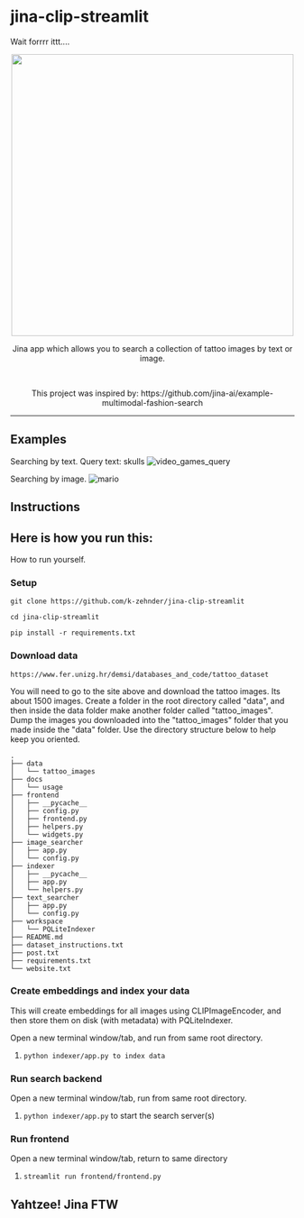 # jina-clip-streamlit

Wait forrrr ittt....
<p align="center">
  <a href=docs/usage/workstitle.jpg>
    <img src="docs/usage/workstitle.jpg" width="500">
  </a>
</p>

<div>
    <p align="center">
        Jina app which allows you to search a collection of tattoo images by text or image.
    </p>
    <br>
    <p align="center">
        This project was inspired by: 
        https://github.com/jina-ai/example-multimodal-fashion-search
    </p>
</div>

----
## Examples
Searching by text.
Query text: skulls
![video_games_query](docs/usage/usage_video_games.jpg)

Searching by image.
![mario](docs/usage/usage_image_mario.jpg)

## Instructions
## Here is how you run this:

How to run yourself.

### Setup

```git clone https://github.com/k-zehnder/jina-clip-streamlit```

```cd jina-clip-streamlit```

```pip install -r requirements.txt```

### Download data
```https://www.fer.unizg.hr/demsi/databases_and_code/tattoo_dataset```

You will need to go to the site above and download the tattoo images. Its about 1500 images. Create a folder in the root directory called "data", and then inside the data folder make another folder called "tattoo_images". Dump the images you downloaded into the "tattoo_images" folder that you made inside the "data" folder. Use the directory structure below to help keep you oriented.

```
.
├── data
│   └── tattoo_images
├── docs
│   └── usage
├── frontend
│   ├── __pycache__
│   ├── config.py
│   ├── frontend.py
│   ├── helpers.py
│   └── widgets.py
├── image_searcher
│   ├── app.py
│   └── config.py
├── indexer
│   ├── __pycache__
│   ├── app.py
│   └── helpers.py
├── text_searcher
│   ├── app.py
│   └── config.py
├── workspace
│   └── PQLiteIndexer
├── README.md
├── dataset_instructions.txt
├── post.txt
├── requirements.txt
└── website.txt
```

### Create embeddings and index your data

This will create embeddings for all images using CLIPImageEncoder, and then store them on disk (with metadata) with PQLiteIndexer.

Open a new terminal window/tab, and run from same root directory.
1. `python indexer/app.py to index data` 

### Run search backend

Open a new terminal window/tab, run from same root directory.
1. `python indexer/app.py` to start the search server(s)

### Run frontend

Open a new terminal window/tab, return to same directory
1. `streamlit run frontend/frontend.py`

## Yahtzee! Jina FTW